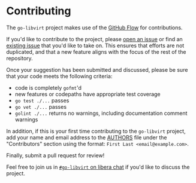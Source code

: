 Contributing
============

The `go-libvirt` project makes use of the [GitHub Flow](https://guides.github.com/introduction/flow/)
for contributions.

If you'd like to contribute to the project, please
[open an issue](https://github.com/shurdanil/go-libvirt/issues/new) or find an
[existing issue](https://github.com/shurdanil/go-libvirt/issues) that you'd like
to take on.  This ensures that efforts are not duplicated, and that a new feature
aligns with the focus of the rest of the repository.

Once your suggestion has been submitted and discussed, please be sure that your
code meets the following criteria:
  - code is completely `gofmt`'d
  - new features or codepaths have appropriate test coverage
  - `go test ./...` passes
  - `go vet ./...` passes
  - `golint ./...` returns no warnings, including documentation comment warnings

In addition, if this is your first time contributing to the `go-libvirt` project,
add your name and email address to the
[AUTHORS](https://github.com/shurdanil/go-libvirt/blob/master/AUTHORS) file
under the "Contributors" section using the format:
`First Last <email@example.com>`.

Finally, submit a pull request for review!

Feel free to join us in [`#go-libvirt` on libera chat](https://web.libera.chat/)
if you'd like to discuss the project.
